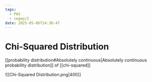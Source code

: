 ```yaml
---
tags:
  - PAS
  - cegep/2
date: 2025-05-06T14:30:47
---
```


# Chi-Squared Distribution

[[probability distribution#Absolutely continuous|Absolutely continuous probability distribution]] of [[chi-squared]]

![[Chi-Squared Distribution.png|400]]